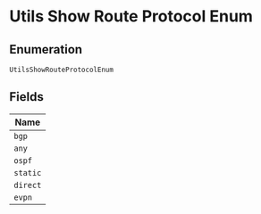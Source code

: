
# Utils Show Route Protocol Enum

## Enumeration

`UtilsShowRouteProtocolEnum`

## Fields

| Name |
|  --- |
| `bgp` |
| `any` |
| `ospf` |
| `static` |
| `direct` |
| `evpn` |

